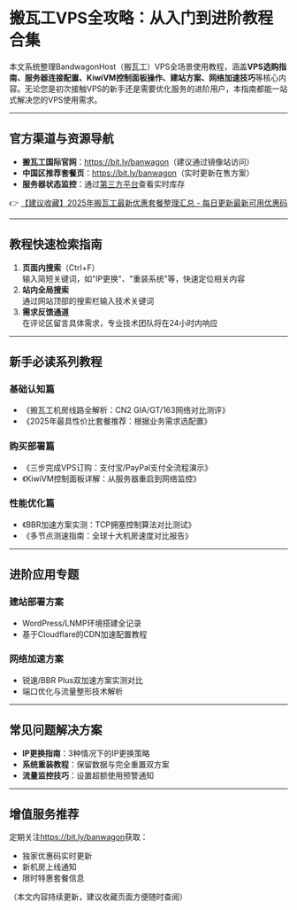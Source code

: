 # 搬瓦工VPS全攻略：从入门到进阶教程合集

本文系统整理BandwagonHost（搬瓦工）VPS全场景使用教程，涵盖**VPS选购指南、服务器连接配置、KiwiVM控制面板操作、建站方案、网络加速技巧**等核心内容。无论您是初次接触VPS的新手还是需要优化服务的进阶用户，本指南都能一站式解决您的VPS使用需求。

---

## 官方渠道与资源导航
- **搬瓦工国际官网**：<https://bit.ly/banwagon>（建议通过镜像站访问）
- **中国区推荐套餐页**：<https://bit.ly/banwagon>（实时更新在售方案）
- **服务器状态监控**：通过[第三方平台](https://status.bwgyhw.cn)查看实时库存

👉 [【建议收藏】2025年搬瓦工最新优惠套餐整理汇总 - 每日更新最新可用优惠码](https://bit.ly/banwagon)

---

## 教程快速检索指南
1. **页面内搜索**（Ctrl+F）  
   输入简短关键词，如"IP更换"、"重装系统"等，快速定位相关内容
2. **站内全局搜索**  
   通过网站顶部的搜索栏输入技术关键词
3. **需求反馈通道**  
   在评论区留言具体需求，专业技术团队将在24小时内响应

---

## 新手必读系列教程
### 基础认知篇
- 《搬瓦工机房线路全解析：CN2 GIA/GT/163网络对比测评》
- 《2025年最具性价比套餐推荐：根据业务需求选配置》

### 购买部署篇
- 《三步完成VPS订购：支付宝/PayPal支付全流程演示》
- 《KiwiVM控制面板详解：从服务器重启到网络监控》

### 性能优化篇
- 《BBR加速方案实测：TCP拥塞控制算法对比测试》
- 《多节点测速指南：全球十大机房速度对比报告》

---

## 进阶应用专题
### 建站部署方案
- WordPress/LNMP环境搭建全记录
- 基于Cloudflare的CDN加速配置教程

### 网络加速方案
- 锐速/BBR Plus双加速方案实测对比
- 端口优化与流量整形技术解析

---

## 常见问题解决方案
- **IP更换指南**：3种情况下的IP更换策略
- **系统重装教程**：保留数据与完全重置双方案
- **流量监控技巧**：设置超额使用预警通知

---

## 增值服务推荐
定期关注<https://bit.ly/banwagon>获取：
- 独家优惠码实时更新
- 新机房上线通知
- 限时特惠套餐信息

（本文内容持续更新，建议收藏页面方便随时查阅）